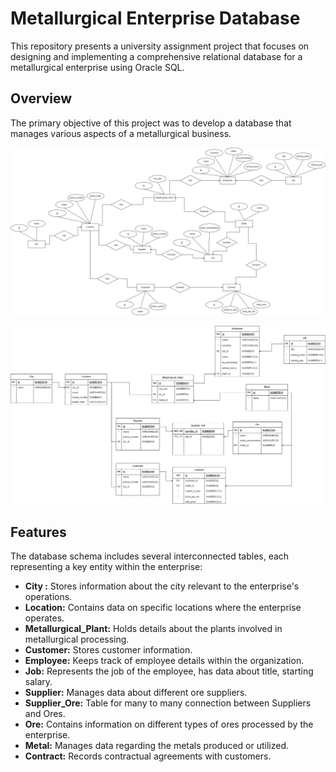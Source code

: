 # Metallurgical Enterprise Database

This repository presents a university assignment project that focuses on designing and implementing a comprehensive relational database for a metallurgical enterprise using Oracle SQL.

## Overview

The primary objective of this project was to develop a database that manages various aspects of a metallurgical business.

![Entity Relationship Schema](ER_schema.jpg)





![Relation Model](R_model.jpg)

## Features

The database schema includes several interconnected tables, each representing a key entity within the enterprise:

- **City :** Stores information about the city relevant to the enterprise's operations.
- **Location:** Contains data on specific locations where the enterprise operates.
- **Metallurgical_Plant:** Holds details about the plants involved in metallurgical processing.
- **Customer:** Stores customer information.
- **Employee:** Keeps track of employee details within the organization.
- **Job:** Represents the job of the employee, has data about title, starting salary.
- **Supplier:** Manages data about different ore suppliers.
- **Supplier_Ore:** Table for many to many connection between Suppliers and Ores.
- **Ore:** Contains information on different types of ores processed by the enterprise.
- **Metal:** Manages data regarding the metals produced or utilized.
- **Contract:** Records contractual agreements with customers.

